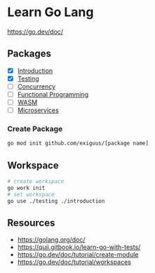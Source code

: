 # Learn Go Lang

<https://go.dev/doc/>

## Packages

- [x] [Introduction](introduction/README.md)
- [x] [Testing](testing/README.md)
- [ ] [Concurrency](concurrency/README.md)
- [ ] [Functional Programming](functional/README.md)
- [ ] [WASM](wasm/README.md)
- [ ] [Microservices](microservices/README.md)

### Create Package

```bash
go mod init github.com/exiguus/[package name]
```

## Workspace

```bash
# create workspace
go work init
# set workspace
go use ./testing ./introduction
```

## Resources

- <https://golang.org/doc/>
- <https://quii.gitbook.io/learn-go-with-tests/>
- <https://go.dev/doc/tutorial/create-module>
- <https://go.dev/doc/tutorial/workspaces>
